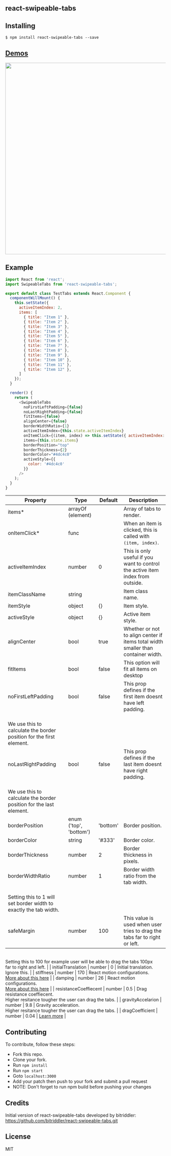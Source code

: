 react-swipeable-tabs
---------------
Installing
------------
```
$ npm install react-swipeable-tabs --save
```

[Demos](http://bitriddler.com/playground/swipeable-tabs)
--------------

<img src="https://raw.githubusercontent.com/kareem3d/react-swipeable-tabs/master/demo.gif" width="600">

Example
--------------

```javascript
import React from 'react';
import SwipeableTabs from 'react-swipeable-tabs';

export default class TestTabs extends React.Component {
  componentWillMount() {
    this.setState({
      activeItemIndex: 2,
      items: [
        { title: "Item 1" },
        { title: "Item 2" },
        { title: "Item 3" },
        { title: "Item 4" },
        { title: "Item 5" },
        { title: "Item 6" },
        { title: "Item 7" },
        { title: "Item 8" },
        { title: "Item 9" },
        { title: "Item 10" },
        { title: "Item 11" },
        { title: "Item 12" },
      ]
    });
  }

  render() {
    return (
      <SwipeableTabs
        noFirstLeftPadding={false}
        noLastRightPadding={false}
        fitItems={false}
        alignCenter={false}
        borderWidthRatio={1}
        activeItemIndex={this.state.activeItemIndex}
        onItemClick={(item, index) => this.setState({ activeItemIndex: index })}
        items={this.state.items}
        borderPosition="top"
        borderThickness={2}
        borderColor="#4dc4c0"
        activeStyle={{
          color: '#4dc4c0'
        }}
      />
    );  
  }
} 
```



| Property | Type | Default | Description |
| --- | --- | --- | --- |
| items* | arrayOf (element) |  | Array of tabs to render. |
| onItemClick* | func |  | When an item is clicked, this is called with `(item, index)`. |
| activeItemIndex | number | 0 | This is only useful if you want to control the active item index from outside. |
| itemClassName | string |  | Item class name. |
| itemStyle | object | {} | Item style. |
| activeStyle | object | {} | Active item style. |
| alignCenter | bool | true | Whether or not to align center if items total width smaller than container width. |
| fitItems | bool | false | This option will fit all items on desktop |
| noFirstLeftPadding | bool | false | This prop defines if the first item doesnt have left padding.<br />We use this to calculate the border position for the first element. |
| noLastRightPadding | bool | false | This prop defines if the last item doesnt have right padding.<br />We use this to calculate the border position for the last element. |
| borderPosition | enum ('top', 'bottom') | 'bottom' | Border position. |
| borderColor | string | '#333' | Border color. |
| borderThickness | number | 2 | Border thickness in pixels. |
| borderWidthRatio | number | 1 | Border width ratio from the tab width.<br />Setting this to 1 will set border width to exactly the tab width. |
| safeMargin | number | 100 | This value is used when user tries to drag the tabs far to right or left.<br />Setting this to 100 for example user will be able to  drag the tabs 100px<br />far to right and left. |
| initialTranslation | number | 0 | Initial translation. Ignore this. |
| stiffness | number | 170 | React motion configurations.<br />[More about this here](https://github.com/chenglou/react-motion#--spring-val-number-config-springhelperconfig--opaqueconfig) |
| damping | number | 26 | React motion configurations.<br />[More about this here](https://github.com/chenglou/react-motion#--spring-val-number-config-springhelperconfig--opaqueconfig) |
| resistanceCoeffiecent | number | 0.5 | Drag resistance coeffiecent.<br />Higher resitance tougher the user can drag the tabs. |
| gravityAccelarion | number | 9.8 | Gravity acceleration.<br />Higher resitance tougher the user can drag the tabs. |
| dragCoefficient | number | 0.04 | [Learn more](https://en.wikipedia.org/wiki/Drag_coefficient) |

Contributing
--------------
To contribute, follow these steps:
- Fork this repo.
- Clone your fork.
- Run `npm install`
- Run `npm start`
- Goto `localhost:3000`
- Add your patch then push to your fork and submit a pull request
- NOTE: Don't forget to run npm build before pushing your changes

## Credits
Initial version of react-swipeable-tabs developed by bitriddler: https://github.com/bitriddler/react-swipeable-tabs.git


License
---------
MIT
